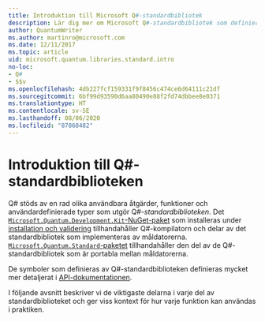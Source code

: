 ```yaml
---
title: Introduktion till Microsoft Q#-standardbibliotek
description: Lär dig mer om Microsoft Q#-standardbibliotek som definierar de åtgärder, funktioner och datatyper som används i kvantprogram.
author: QuantumWriter
ms.author: martinro@microsoft.com
ms.date: 12/11/2017
ms.topic: article
uid: microsoft.quantum.libraries.standard.intro
no-loc:
- Q#
- $$v
ms.openlocfilehash: 4db227fcf159331f9f8456c474ce6d64111c21df
ms.sourcegitcommit: 6bf99d93590d6aa80490e88f2fd74dbbee8e0371
ms.translationtype: HT
ms.contentlocale: sv-SE
ms.lasthandoff: 08/06/2020
ms.locfileid: "87868482"
---
```

# <a name="introduction-to-the-no-locq-standard-libraries"></a>Introduktion till Q#-standardbiblioteken

Q# stöds av en rad olika användbara åtgärder, funktioner och användardefinierade typer som utgör Q#-*standardbiblioteken*.
Det [`Microsoft.Quantum.Development.Kit`-NuGet-paket](https://www.nuget.org/packages/microsoft.quantum.development.kit) som installeras under [installation och validering](xref:microsoft.quantum.install) tillhandahåller Q#-kompilatorn och delar av det standardbibliotek som implementeras av måldatorerna.
[`Microsoft.Quantum.Standard`-paketet](https://www.nuget.org/packages/microsoft.quantum.standard) tillhandahåller den del av de Q#-standardbibliotek som är portabla mellan måldatorerna.

De symboler som definieras av Q#-standardbiblioteken definieras mycket mer detaljerat i [API-dokumentationen](xref:microsoft.quantum.standardlibsintro).

I följande avsnitt beskriver vi de viktigaste delarna i varje del av standardbiblioteket och ger viss kontext för hur varje funktion kan användas i praktiken.
